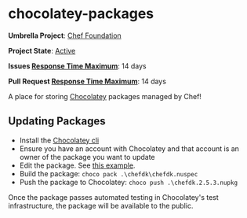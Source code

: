# chocolatey-packages

**Umbrella Project**: [Chef Foundation](https://github.com/chef/chef-oss-practices/blob/main/projects/chef-foundation.md)

**Project State**: [Active](https://github.com/chef/chef-oss-practices/blob/main/repo-management/repo-states.md#active)

**Issues [Response Time Maximum](https://github.com/chef/chef-oss-practices/blob/main/repo-management/repo-states.md)**: 14 days

**Pull Request [Response Time Maximum](https://github.com/chef/chef-oss-practices/blob/main/repo-management/repo-states.md)**: 14 days

A place for storing [Chocolatey](https://chocolatey.org/) packages managed by Chef!

## Updating Packages

- Install the [Chocolatey cli](https://chocolatey.org/install)
- Ensure you have an account with Chocolatey and that account is an owner of the package you want to update
- Edit the package. See [this example](https://github.com/mwrock/Chocolatey-Packages/pull/61).
- Build the package: `choco pack .\chefdk\chefdk.nuspec`
- Push the package to Chocolatey: `choco push .\chefdk.2.5.3.nupkg`

Once the package passes automated testing in Chocolatey's test infrastructure, the package will be available to the public.
